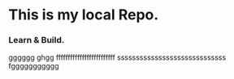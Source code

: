 # This is my local Repo.

### Learn & Build.
gggggg
ghgg
fffffffffffffffffffffffff
sssssssssssssssssssssssssssss
fggggggggggg

